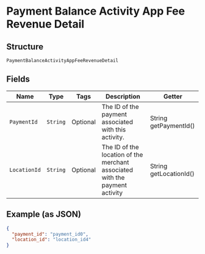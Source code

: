 
# Payment Balance Activity App Fee Revenue Detail

## Structure

`PaymentBalanceActivityAppFeeRevenueDetail`

## Fields

| Name | Type | Tags | Description | Getter |
|  --- | --- | --- | --- | --- |
| `PaymentId` | `String` | Optional | The ID of the payment associated with this activity. | String getPaymentId() |
| `LocationId` | `String` | Optional | The ID of the location of the merchant associated with the payment activity | String getLocationId() |

## Example (as JSON)

```json
{
  "payment_id": "payment_id0",
  "location_id": "location_id4"
}
```

